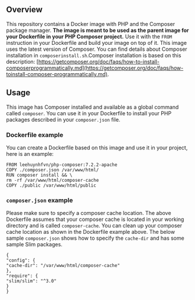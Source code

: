 ## Overview
This repository contains a Docker image with PHP and the
Composer package manager.
**The image is meant to be used as the parent image for your
Dockerfile in your PHP Composer project.** Use it with the
`FROM` instruction in your Dockerfile and build your image on
top of it.
This image uses the latest version of Composer. You can find
details about Composer installation in `composerinstall.sh`.Composer installation is based on this description:
[https://getcomposer.org/doc/faqs/how-to-install-composerprogrammatically.md](https://getcomposer.org/doc/faqs/how-toinstall-composer-programmatically.md).
## Usage
This image has Composer installed and available as a global
command called `composer`. You can use it in your Dockerfile to
install your PHP packages described in your `composer.json`
file.
### Dockerfile example
You can create a Dockerfile based on this image and use it in
your project, here is an example:
```
FROM leehuynhfvn/php-composer:7.2.2-apache
COPY ./composer.json /var/www/html/
RUN composer install && \
rm -rf /var/www/html/composer-cache
COPY ./public /var/www/html/public
```
### `composer.json` example
Please make sure to specify a composer cache location. The above
Dockerfile assumes that your composer cache is located in your
working directory and is called `composer-cache`. You can clean
up your composer cache location as shown in the Dockerfile
example above.
The below sample `composer.json` shows how to specify the
`cache-dir` and has some sample Slim packages.
```
{
"config": {
"cache-dir": "/var/www/html/composer-cache"
},
"require": {
"slim/slim": "^3.0"
}
}
```
